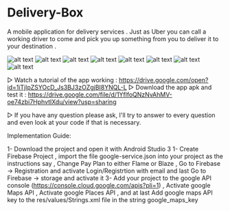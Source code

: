 # Delivery-Box
A mobile application for delivery services . Just as Uber you can call a working driver to come and pick you up something from you to deliver it to your destination .  

![alt text](https://ibb.co/t3dn4tc)
![alt text](https://ibb.co/WvLVJ4Y)
![alt text](https://ibb.co/wRn7RXR)
![alt text](https://ibb.co/Bt40TCc)
![alt text](https://ibb.co/LzNzNgm)
![alt text](https://ibb.co/prfXhsT)
![alt text](https://ibb.co/swNPTf4)
![alt text](https://ibb.co/R2x0Nxc)


▷ Watch a tutorial of the app working : https://drive.google.com/open?id=1iTjlpZSYOcD_Js3BJ3zOZgjBI8YNQL-L
▷ Download the app apk and test it :  https://drive.google.com/file/d/1YflfoQNzNvAhMV-oe74zbi7HphvtlXdu/view?usp=sharing

▷ If you have any question please ask, I'll try to answer to every question and even look at your code if that is necessary.

Implementation Guide:

1- Download the project and open it with Android Studio 3 
1- Create Firebase Project , import the file google-service.json into your project as the instructions say ,  Change Pay Plan to either Flame or Blaze , Go to Firebase -> Registration and activate Login/Registrtion with email and last Go to Firebase -> storage and activate it
3- Add your project to the google API console (https://console.cloud.google.com/apis?pli=1) ,  Activate google Maps API , Activate google Places API , and at last Add google maps API key to the res/values/Strings.xml file in the string google_maps_key


